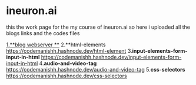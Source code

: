 # ineuron.ai
this the work page for the my  course of ineuron.ai so here i uploaded all the blogs links and the codes files

[1.**blog webserver **](https://codemanishh.hashnode.dev/web-server
)
2.**html-elements
https://codemanishh.hashnode.dev/html-element
3.**input-elements-form-input-in-html**
https://codemanishh.hashnode.dev/input-elements-form-input-in-html
4.**audio-and-video-tag**
https://codemanishh.hashnode.dev/audio-and-video-tag
5.**css-selectors**
https://codemanishh.hashnode.dev/css-selectors
